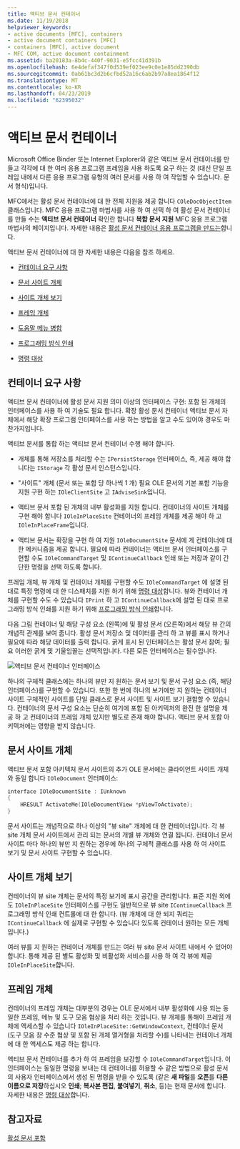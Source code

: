 ```yaml
---
title: 액티브 문서 컨테이너
ms.date: 11/19/2018
helpviewer_keywords:
- active documents [MFC], containers
- active document containers [MFC]
- containers [MFC], active document
- MFC COM, active document containment
ms.assetid: ba20183a-8b4c-440f-9031-e5fcc41d391b
ms.openlocfilehash: 6e4defaf347f0d539ef023ee9c0e1e85dd2390db
ms.sourcegitcommit: 0ab61bc3d2b6cfbd52a16c6ab2b97a8ea1864f12
ms.translationtype: MT
ms.contentlocale: ko-KR
ms.lasthandoff: 04/23/2019
ms.locfileid: "62395032"
---
```

# <a name="active-document-containers"></a>액티브 문서 컨테이너

Microsoft Office Binder 또는 Internet Explorer와 같은 액티브 문서 컨테이너를 만들고 각각에 대 한 여러 응용 프로그램 프레임을 사용 하도록 요구 하는 것 (대신 단일 프레임 내에서 다른 응용 프로그램 유형의 여러 문서를 사용 하 여 작업할 수 있습니다. 문서 형식)입니다.

MFC에서는 활성 문서 컨테이너에 대 한 전체 지원을 제공 합니다 `COleDocObjectItem` 클래스입니다. MFC 응용 프로그램 마법사를 사용 하 여 선택 하 여 활성 문서 컨테이너를 만들 수는 **액티브 문서 컨테이너** 확인란 합니다 **복합 문서 지원** MFC 응용 프로그램 마법사의 페이지입니다. 자세한 내용은 [활성 문서 컨테이너 응용 프로그램을 만드는](../mfc/creating-an-active-document-container-application.md)합니다.

액티브 문서 컨테이너에 대 한 자세한 내용은 다음을 참조 하세요.

- [컨테이너 요구 사항](#container_requirements)

- [문서 사이트 개체](#document_site_objects)

- [사이트 개체 보기](#view_site_objects)

- [프레임 개체](#frame_object)

- [도움말 메뉴 병합](../mfc/help-menu-merging.md)

- [프로그래밍 방식 인쇄](../mfc/programmatic-printing.md)

- [명령 대상](../mfc/message-handling-and-command-targets.md)

##  <a name="container_requirements"></a> 컨테이너 요구 사항

액티브 문서 컨테이너에 활성 문서 지원 의미 이상의 인터페이스 구현: 포함 된 개체의 인터페이스를 사용 하 여 기술도 필요 합니다. 확장 활성 문서 컨테이너 액티브 문서 자체에서 해당 확장 프로그램 인터페이스를 사용 하는 방법을 알고 수도 있어야 경우도 마찬가지입니다.

액티브 문서를 통합 하는 액티브 문서 컨테이너 수행 해야 합니다.

- 개체를 통해 저장소를 처리할 수는 `IPersistStorage` 인터페이스, 즉, 제공 해야 합니다는 `IStorage` 각 활성 문서 인스턴스입니다.

- "사이트" 개체 (문서 또는 포함 당 하나씩 1 개) 필요 OLE 문서의 기본 포함 기능을 지원 구현 하는 `IOleClientSite` 고 `IAdviseSink`입니다.

- 액티브 문서 포함 된 개체의 내부 활성화를 지원 합니다. 컨테이너의 사이트 개체를 구현 해야 합니다 `IOleInPlaceSite` 컨테이너의 프레임 개체를 제공 해야 하 고 `IOleInPlaceFrame`입니다.

- 액티브 문서는 확장을 구현 하 여 지원 `IOleDocumentSite` 문서에 게 컨테이너에 대 한 메커니즘을 제공 합니다. 필요에 따라 컨테이너는 액티브 문서 인터페이스를 구현할 수도 `IOleCommandTarget` 및 `IContinueCallback` 인쇄 또는 저장과 같이 간단한 명령을 선택 하도록 합니다.

프레임 개체, 뷰 개체 및 컨테이너 개체를 구현할 수도 `IOleCommandTarget` 에 설명 된 대로 특정 명령에 대 한 디스패치를 지원 하기 위해 [명령 대상](../mfc/message-handling-and-command-targets.md)합니다. 뷰와 컨테이너 개체를 구현할 수도 수 있습니다 `IPrint` 하 고 `IContinueCallback`에 설명 된 대로 프로그래밍 방식 인쇄를 지원 하기 위해 [프로그래밍 방식 인쇄](../mfc/programmatic-printing.md)합니다.

다음 그림 컨테이너 및 해당 구성 요소 (왼쪽)에 및 활성 문서 (오른쪽)에서 해당 뷰 간의 개념적 관계를 보여 줍니다. 활성 문서 저장소 및 데이터를 관리 하 고 뷰를 표시 하거나 필요에 따라 해당 데이터를 출력 합니다. 굵게 표시 된 인터페이스는 활성 문서 참여; 필요 이러한 굵게 및 기울임꼴는 선택적입니다. 다른 모든 인터페이스는 필수입니다.

![액티브 문서 컨테이너 인터페이스](../mfc/media/vc37gj1.gif "액티브 문서 컨테이너 인터페이스")

하나의 구체적 클래스에는 하나의 뷰만 지 원하는 문서 보기 및 문서 구성 요소 (즉, 해당 인터페이스)를 구현할 수 있습니다. 또한 한 번에 하나의 보기에만 지 원하는 컨테이너 사이트 구체적인 사이트를 단일 클래스로 문서 사이트 및 사이트 보기 결합할 수 있습니다. 컨테이너의 문서 구성 요소는 단순히 여기에 포함 된 아키텍처의 완전 한 설명을 제공 하 고 컨테이너의 프레임 개체 있지만 별도로 존재 해야 합니다. 액티브 문서 포함 아키텍처에는 영향을 받지 않습니다.

##  <a name="document_site_objects"></a> 문서 사이트 개체

액티브 문서 포함 아키텍처 문서 사이트의 추가 OLE 문서에는 클라이언트 사이트 개체와 동일 합니다 `IOleDocument` 인터페이스:

```cpp
interface IOleDocumentSite : IUnknown
{
    HRESULT ActivateMe(IOleDocumentView *pViewToActivate);
}
```

문서 사이트는 개념적으로 하나 이상의 "뷰 site" 개체에 대 한 컨테이너입니다. 각 뷰 site 개체 문서 사이트에서 관리 되는 문서의 개별 뷰 개체와 연결 됩니다. 컨테이너 문서 사이트 마다 하나의 뷰만 지 원하는 경우에 하나의 구체적 클래스를 사용 하 여 사이트 보기 및 문서 사이트 구현할 수 있습니다.

##  <a name="view_site_objects"></a> 사이트 개체 보기

컨테이너의 뷰 site 개체는 문서의 특정 보기에 표시 공간을 관리합니다. 표준 지원 외에도 `IOleInPlaceSite` 인터페이스를 구현도 일반적으로 뷰 site `IContinueCallback` 프로그래밍 방식 인쇄 컨트롤에 대 한 합니다. (뷰 개체에 대 한 되지 쿼리는 `IContinueCallback` 에 실제로 구현할 수 있습니다 있도록 컨테이너 원하는 모든 개체입니다.)

여러 뷰를 지 원하는 컨테이너 개체를 만드는 여러 뷰 site 문서 사이트 내에서 수 있어야 합니다. 통해 제공 된 별도 활성화 및 비활성화 서비스를 사용 하 여 각 뷰에 제공 `IOleInPlaceSite`합니다.

##  <a name="frame_object"></a> 프레임 개체

컨테이너의 프레임 개체는 대부분의 경우는 OLE 문서에서 내부 활성화에 사용 되는 동일한 프레임, 메뉴 및 도구 모음 협상을 처리 하는 것입니다. 뷰 개체를 통해이 프레임 개체에 액세스할 수 있습니다 `IOleInPlaceSite::GetWindowContext`, 컨테이너 문서 (도구 모음 창 수준 협상 및 포함 된 개체 열거형을 처리할 수)를 나타내는 컨테이너 개체에 대 한 액세스도 제공 하는 합니다.

액티브 문서 컨테이너를 추가 하 여 프레임을 보강할 수 `IOleCommandTarget`입니다. 이 인터페이스는 동일한 명령을 보내는 데 컨테이너를 허용할 수 같은 방법으로 활성 문서의 사용자 인터페이스에서 생성 된 명령을 받을 수 있도록 (같은 **새 파일**를 **오픈**를  **다른 이름으로 저장**하십시오 **인쇄**; **복사본 편집**, **붙여넣기**, **취소**, 등)는 현재 문서에 합니다. 자세한 내용은 [명령 대상](../mfc/message-handling-and-command-targets.md)합니다.

## <a name="see-also"></a>참고자료

[활성 문서 포함](../mfc/active-document-containment.md)
